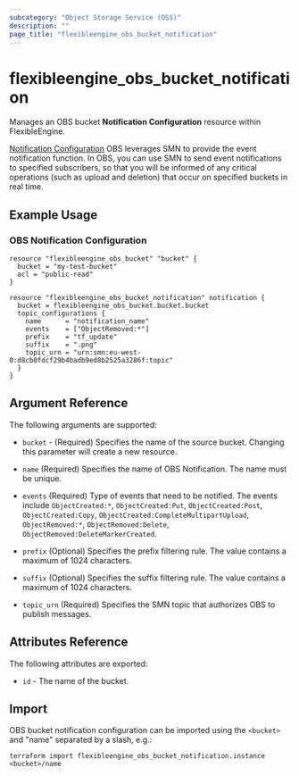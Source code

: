 ```yaml
---
subcategory: "Object Storage Service (OSS)"
description: ""
page_title: "flexibleengine_obs_bucket_notification"
---
```


# flexibleengine_obs_bucket_notification

Manages an OBS bucket **Notification Configuration** resource within FlexibleEngine.

[Notification Configuration](https://docs.prod-cloud-ocb.orange-business.com/usermanual/obs/en-us_topic_0045853816.html)
OBS leverages SMN to provide the event notification function. In OBS, you can use SMN to send event notifications to
specified subscribers, so that you will be informed of any critical operations (such as upload and deletion) 
that occur on specified buckets in real time.

## Example Usage

### OBS Notification Configuration

```hcl
resource "flexibleengine_obs_bucket" "bucket" {
  bucket = "my-test-bucket"
  acl = "public-read"
}

resource "flexibleengine_obs_bucket_notification" notification {
  bucket = flexibleengine_obs_bucket.bucket.bucket
  topic_configurations {
    name      = "notification_name"
    events    = ["ObjectRemoved:*"]
    prefix    = "tf_update"
    suffix    = ".png"
    topic_urn = "urn:smn:eu-west-0:d8cb0fdcf29b4badb9ed8b2525a3286f:topic"
  }
}
```

## Argument Reference

The following arguments are supported:

* `bucket` - (Required) Specifies the name of the source bucket. Changing this parameter will create a new resource.

* `name` (Required) Specifies the name of OBS Notification. The name must be unique.

* `events` (Required) Type of events that need to be notified. The events include `ObjectCreated:*`,
  `ObjectCreated:Put`, `ObjectCreated:Post`, `ObjectCreated:Copy`, `ObjectCreated:CompleteMultipartUpload`,
  `ObjectRemoved:*`, `ObjectRemoved:Delete`, `ObjectRemoved:DeleteMarkerCreated`.

* `prefix` (Optional) Specifies the prefix filtering rule. The value contains a maximum of 1024 characters.

* `suffix` (Optional) Specifies the suffix filtering rule. The value contains a maximum of 1024 characters.

* `topic_urn` (Required) Specifies the SMN topic that authorizes OBS to publish messages.

## Attributes Reference

The following attributes are exported:

* `id` - The name of the bucket.

## Import

OBS bucket notification configuration can be imported using the `<bucket>` and "name" separated by a slash, e.g.:

```shell
terraform import flexibleengine_obs_bucket_notification.instance <bucket>/name
```
